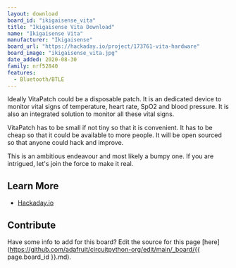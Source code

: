 ```yaml
---
layout: download
board_id: "ikigaisense_vita"
title: "Ikigaisense Vita Download"
name: "Ikigaisense Vita"
manufacturer: "Ikigaisense"
board_url: "https://hackaday.io/project/173761-vita-hardware"
board_image: "ikigaisense_vita.jpg"
date_added: 2020-08-30
family: nrf52840
features:
  - Bluetooth/BTLE
---
```


Ideally VitaPatch could be a disposable patch. It is an dedicated device to monitor vital signs of temperature, heart rate, SpO2 and blood pressure. It is also an integrated solution to monitor all these vital signs.

VitaPatch has to be small if not tiny so that it is convenient. It has to be cheap so that it could be available to more people. It will be open sourced so that anyone could hack and improve.

This is an ambitious endeavour and most likely a bumpy one. If you are intrigued, let's join the force to make it real.

## Learn More
* [Hackaday.io](https://hackaday.io/project/173761-vita-hardware)

## Contribute

Have some info to add for this board? Edit the source for this page [here](https://github.com/adafruit/circuitpython-org/edit/main/_board/{{ page.board_id }}.md).
